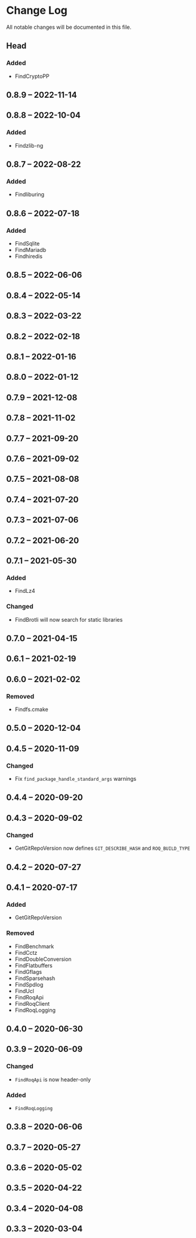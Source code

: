 # Change Log

All notable changes will be documented in this file.

## Head

### Added

* FindCryptoPP

## 0.8.9 &ndash; 2022-11-14

## 0.8.8 &ndash; 2022-10-04

### Added

* Findzlib-ng

## 0.8.7 &ndash; 2022-08-22

### Added

* Findliburing

## 0.8.6 &ndash; 2022-07-18

### Added

* FindSqlite
* FindMariadb
* Findhiredis

## 0.8.5 &ndash; 2022-06-06

## 0.8.4 &ndash; 2022-05-14

## 0.8.3 &ndash; 2022-03-22

## 0.8.2 &ndash; 2022-02-18

## 0.8.1 &ndash; 2022-01-16

## 0.8.0 &ndash; 2022-01-12

## 0.7.9 &ndash; 2021-12-08

## 0.7.8 &ndash; 2021-11-02

## 0.7.7 &ndash; 2021-09-20

## 0.7.6 &ndash; 2021-09-02

## 0.7.5 &ndash; 2021-08-08

## 0.7.4 &ndash; 2021-07-20

## 0.7.3 &ndash; 2021-07-06

## 0.7.2 &ndash; 2021-06-20

## 0.7.1 &ndash; 2021-05-30

### Added

* FindLz4

### Changed

* FindBrotli will now search for static libraries

## 0.7.0 &ndash; 2021-04-15

## 0.6.1 &ndash; 2021-02-19

## 0.6.0 &ndash; 2021-02-02

### Removed

* Findfs.cmake

## 0.5.0 &ndash; 2020-12-04

## 0.4.5 &ndash; 2020-11-09

### Changed

* Fix `find_package_handle_standard_args` warnings

## 0.4.4 &ndash; 2020-09-20

## 0.4.3 &ndash; 2020-09-02

### Changed

* GetGitRepoVersion now defines `GIT_DESCRIBE_HASH` and `ROQ_BUILD_TYPE`

## 0.4.2 &ndash; 2020-07-27

## 0.4.1 &ndash; 2020-07-17

### Added

* GetGitRepoVersion

### Removed

* FindBenchmark
* FindCctz
* FindDoubleConversion
* FindFlatbuffers
* FindGflags
* FindSparsehash
* FindSpdlog
* FindUcl
* FindRoqApi
* FindRoqClient
* FindRoqLogging

## 0.4.0 &ndash; 2020-06-30

## 0.3.9 &ndash; 2020-06-09

### Changed

* `FindRoqApi` is now header-only

### Added

* `FindRoqLogging`

## 0.3.8 &ndash; 2020-06-06

## 0.3.7 &ndash; 2020-05-27

## 0.3.6 &ndash; 2020-05-02

## 0.3.5 &ndash; 2020-04-22

## 0.3.4 &ndash; 2020-04-08

## 0.3.3 &ndash; 2020-03-04
